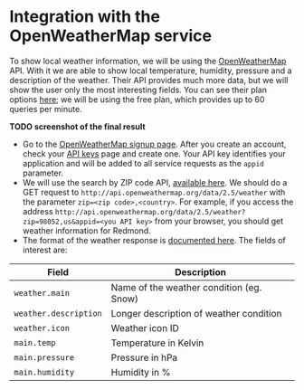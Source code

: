 ---
---
# Integration with the OpenWeatherMap service

To show local weather information, we will be using the [OpenWeatherMap](https://openweathermap.org/) API. With it we are able to show local temperature, humidity, pressure and a description of the weather. Their API provides much more data, but we will show the user only the most interesting fields. You can see their plan options [here](https://home.openweathermap.org/subscriptions); we will be using the free plan, which provides up to 60 queries per minute.

**TODO screenshot of the final result**

* Go to the [OpenWeatherMap signup page](http://home.openweathermap.org/users/sign_up). After you create an account, check your [API keys](https://home.openweathermap.org/api_keys) page and create one. Your API key identifies your application and will be added to all service requests as the `appid` parameter.
* We will use the search by ZIP code API, [available here](https://openweathermap.org/current#zip). We should do a GET request to `http://api.openweathermap.org/data/2.5/weather` with the parameter `zip=<zip code>,<country>`. For example, if you access the address `http://api.openweathermap.org/data/2.5/weather?zip=98052,us&appid=<you API key>` from your browser, you should get weather information for Redmond.
* The format of the weather response is [documented here](https://openweathermap.org/current#parameter). The fields of interest are:

| Field                 | Description                              |
|-----------------------|------------------------------------------|
| `weather.main`        | Name of the weather condition (eg. Snow) |
| `weather.description` | Longer description of weather condition  |
| `weather.icon`        | Weather icon ID                          |
| `main.temp`           | Temperature in Kelvin                    |
| `main.pressure`       | Pressure in hPa                          |
| `main.humidity`       | Humidity in %                            |
